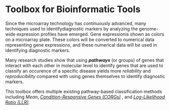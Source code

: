 # Toolbox for Bioinformatic Tools

Since the microarray technology has continuously advanced, many techniques used to identifydiagnostic markers by analyzing the genome-wide expression profiles have emerged. Gene expressionis shown as colors on a microarray plate. These colors will be converted to numerical data representing gene expressions, and these numerical data will be used in identifying diagnostic markers. 
  
Many research studies show that using **_pathways_** (or groups) of genes that interact with each other in molecular level to identify genes that are used to classify an occurence of a specific disease yields more *reliability* and *reproducibility* compared with using genes themselves to identify diagnostic markers.

This toolbox offers multiple existing pathway-based classification methods including *Mean*, *[Condition-Responsive Genes (CORGs)](https://www.ncbi.nlm.nih.gov/pmc/articles/PMC2563693/)* , and *[Log-Likelihood Ratio (LLR)](https://www.ncbi.nlm.nih.gov/pmc/articles/PMC2781165/)*. 


  
